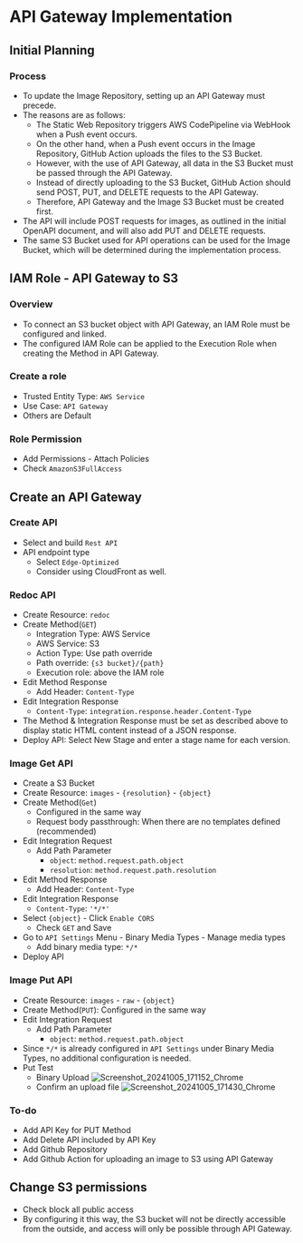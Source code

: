 # API Gateway Implementation
## Initial Planning
### Process
- To update the Image Repository, setting up an API Gateway must precede.
- The reasons are as follows:
  - The Static Web Repository triggers AWS CodePipeline via WebHook when a Push event occurs.
  - On the other hand, when a Push event occurs in the Image Repository, GitHub Action uploads the files to the S3 Bucket.
  - However, with the use of API Gateway, all data in the S3 Bucket must be passed through the API Gateway.
  - Instead of directly uploading to the S3 Bucket, GitHub Action should send POST, PUT, and DELETE requests to the API Gateway.
  - Therefore, API Gateway and the Image S3 Bucket must be created first.
- The API will include POST requests for images, as outlined in the initial OpenAPI document, and will also add PUT and DELETE requests.
- The same S3 Bucket used for API operations can be used for the Image Bucket, which will be determined during the implementation process.

## IAM Role - API Gateway to S3
### Overview
- To connect an S3 bucket object with API Gateway, an IAM Role must be configured and linked.
- The configured IAM Role can be applied to the Execution Role when creating the Method in API Gateway.

### Create a role
- Trusted Entity Type: `AWS Service`
- Use Case: `API Gateway`
- Others are Default

### Role Permission
- Add Permissions - Attach Policies
- Check `AmazonS3FullAccess`

## Create an API Gateway
### Create API
- Select and build `Rest API`
- API endpoint type
  - Select `Edge-Optimized`
  - Consider using CloudFront as well.

### Redoc API
- Create Resource: `redoc`
- Create Method(`GET`)
  - Integration Type: AWS Service
  - AWS Service: S3
  - Action Type: Use path override
  - Path override: `{s3 bucket}/{path}`
  - Execution role: above the IAM role
- Edit Method Response
  - Add Header: `Content-Type`
- Edit Integration Response
  - `Content-Type`: `integration.response.header.Content-Type`
- The Method & Integration Response must be set as described above to display static HTML content instead of a JSON response.
- Deploy API: Select New Stage and enter a stage name for each version.

### Image Get API
- Create a S3 Bucket
- Create Resource: `images` - `{resolution}` - `{object}`
- Create Method(`Get`)
  - Configured in the same way
  - Request body passthrough: When there are no templates defined (recommended)
- Edit Integration Request
  - Add Path Parameter
    - `object`: `method.request.path.object`
    - `resolution`: `method.request.path.resolution`
- Edit Method Response
  - Add Header: `Content-Type`
- Edit Integration Response
  - `Content-Type`: `'*/*'`
- Select `{object}` - Click `Enable CORS`
  - Check `GET` and Save
- Go to `API Settings` Menu - Binary Media Types - Manage media types
  - Add binary media type: `*/*`
- Deploy API

### Image Put API
- Create Resource: `images` - `raw` - `{object}`
- Create Method(`PUT`): Configured in the same way
- Edit Integration Request
  - Add Path Parameter
    - `object`: `method.request.path.object`
- Since `*/*` is already configured in `API Settings` under Binary Media Types, no additional configuration is needed.
- Put Test
  - Binary Upload
![Screenshot_20241005_171152_Chrome](https://github.com/user-attachments/assets/fffb85a5-196f-4b79-8e5d-a0ef5c27580d)
  - Confirm an upload file
![Screenshot_20241005_171430_Chrome](https://github.com/user-attachments/assets/8499e6fe-e825-435b-afa7-af2d520199e6)

### To-do
- Add API Key for PUT Method
- Add Delete API included by API Key
- Add Github Repository
- Add Github Action for uploading an image to S3 using API Gateway

## Change S3 permissions
- Check block all public access
- By configuring it this way, the S3 bucket will not be directly accessible from the outside, and access will only be possible through API Gateway.
